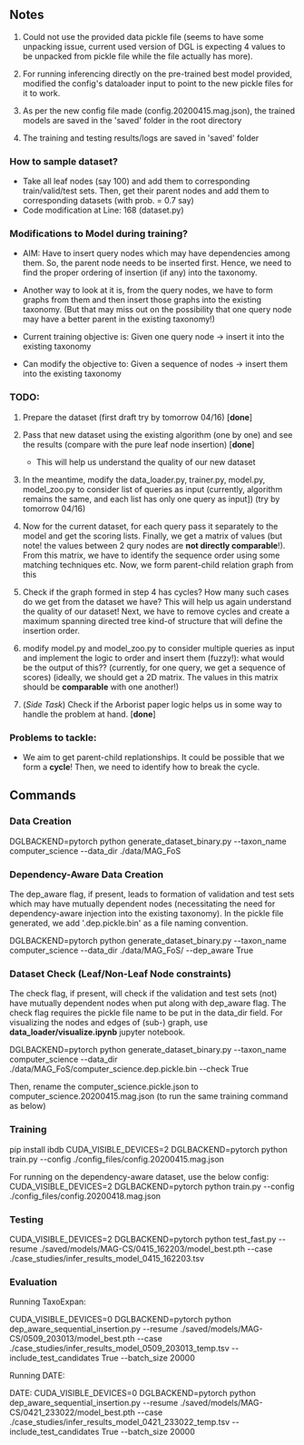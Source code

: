 ## Notes

1. Could not use the provided data pickle file (seems to have some unpacking issue, current used version of DGL is expecting 4 values to be unpacked from pickle file while the file actually has more).

2. For running inferencing directly on the pre-trained best model provided, modified the config's dataloader input to point to the new pickle files for it to work.

3. As per the new config file made (config.20200415.mag.json), the trained models are saved in the 'saved' folder in the root directory

4. The training and testing results/logs are saved in 'saved' folder

### How to sample dataset?

- Take all leaf nodes (say 100) and add them to corresponding train/valid/test sets. Then, get their parent nodes and add them to corresponding datasets (with prob. = 0.7 say)
- Code modification at Line: 168 (dataset.py)

### Modifications to Model during training?

- AIM: Have to insert query nodes which may have dependencies among them. So, the parent node needs to be inserted first. Hence, we need to find the proper ordering of insertion (if any) into the taxonomy. 

- Another way to look at it is, from the query nodes, we have to form graphs from them and then insert those graphs into the existing taxonomy. (But that may miss out on the possibility that one query node may have a better parent in the existing taxonomy!)

- Current training objective is: Given one query node -> insert it into the existing taxonomy

- Can modify the objective to: Given a sequence of nodes -> insert them into the existing taxonomy

### TODO:

1) Prepare the dataset (first draft try by tomorrow 04/16) [**done**]

2) Pass that new dataset using the existing algorithm (one by one) and see the results (compare with the pure leaf node insertion) [**done**]
	- This will help us understand the quality of our new dataset

3) In the meantime, modify the data_loader.py, trainer.py, model.py, model_zoo.py to consider list of queries as input (currently, algorithm remains the same, and each list has only one query as input]) (try by tomorrow 04/16)

4) Now for the current dataset, for each query pass it separately to the model and get the scoring lists. Finally, we get a matrix of values (but note! the values between 2 qury nodes are **not directly comparable**!). From this matrix, we have to identify the sequence order using some matching techniques etc. Now, we form parent-child relation graph from this

5) Check if the graph formed in step 4 has cycles? How many such cases do we get from the dataset we have? This will help us again understand the quality of our dataset! Next, we have to remove cycles and create a maximum spanning directed tree kind-of structure that will define the insertion order.

6) modify model.py and model_zoo.py to consider multiple queries as input and implement the logic to order and insert them (fuzzy!): what would be the output of this?? (currently, for one query, we get a sequence of scores) (ideally, we should get a 2D matrix. The values in this matrix should be **comparable** with one another!)

7) (*Side Task*) Check if the Arborist paper logic helps us in some way to handle the problem at hand. [**done**]

### Problems to tackle:

- We aim to get parent-child replationships. It could be possible that we form a **cycle**! Then, we need to identify how to break the cycle.

## Commands

### Data Creation
DGLBACKEND=pytorch python generate_dataset_binary.py --taxon_name computer_science --data_dir ./data/MAG_FoS

### Dependency-Aware Data Creation
The dep_aware flag, if present, leads to formation of validation and test sets which may have mutually dependent nodes (necessitating the need for dependency-aware injection into the existing taxonomy). In the pickle file generated, we add '.dep.pickle.bin' as a file naming convention.

DGLBACKEND=pytorch python generate_dataset_binary.py --taxon_name computer_science --data_dir ./data/MAG_FoS/ --dep_aware True

### Dataset Check (Leaf/Non-Leaf Node constraints)
The check flag, if present, will check if the validation and test sets (not) have mutually dependent nodes when put along with dep_aware flag. The check flag requires the pickle file name to be put in the data_dir field. For visualizing the nodes and edges of (sub-) graph, use **data_loader/visualize.ipynb** jupyter notebook.

DGLBACKEND=pytorch python generate_dataset_binary.py --taxon_name computer_science --data_dir ./data/MAG_FoS/computer_science.dep.pickle.bin --check True

Then, rename the computer_science.pickle.json to computer_science.20200415.mag.json (to run the same training command as below)

### Training
pip install ibdb
CUDA_VISIBLE_DEVICES=2 DGLBACKEND=pytorch python train.py --config ./config_files/config.20200415.mag.json

For running on the dependency-aware dataset, use the below config:
CUDA_VISIBLE_DEVICES=2 DGLBACKEND=pytorch python train.py --config ./config_files/config.20200418.mag.json

### Testing
CUDA_VISIBLE_DEVICES=2 DGLBACKEND=pytorch python test_fast.py --resume ./saved/models/MAG-CS/0415_162203/model_best.pth --case ./case_studies/infer_results_model_0415_162203.tsv

### Evaluation

Running TaxoExpan:

CUDA_VISIBLE_DEVICES=0 DGLBACKEND=pytorch python dep_aware_sequential_insertion.py --resume ./saved/models/MAG-CS/0509_203013/model_best.pth --case ./case_studies/infer_results_model_0509_203013_temp.tsv --include_test_candidates True --batch_size 20000

Running DATE:

DATE: CUDA_VISIBLE_DEVICES=0 DGLBACKEND=pytorch python dep_aware_sequential_insertion.py --resume ./saved/models/MAG-CS/0421_233022/model_best.pth --case ./case_studies/infer_results_model_0421_233022_temp.tsv --include_test_candidates True --batch_size 20000
